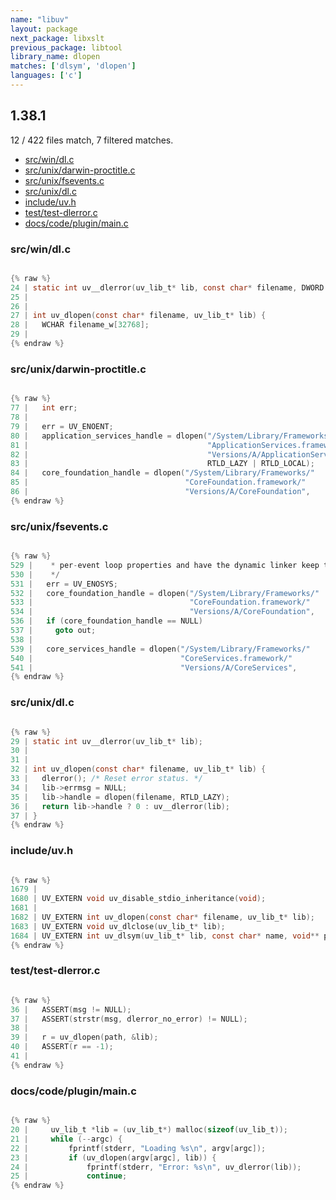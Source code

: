 ```yaml
---
name: "libuv"
layout: package
next_package: libxslt
previous_package: libtool
library_name: dlopen
matches: ['dlsym', 'dlopen']
languages: ['c']
---
```

## 1.38.1
12 / 422 files match, 7 filtered matches.

 - [src/win/dl.c](#srcwindlc)
 - [src/unix/darwin-proctitle.c](#srcunixdarwin-proctitlec)
 - [src/unix/fsevents.c](#srcunixfseventsc)
 - [src/unix/dl.c](#srcunixdlc)
 - [include/uv.h](#includeuvh)
 - [test/test-dlerror.c](#testtest-dlerrorc)
 - [docs/code/plugin/main.c](#docscodepluginmainc)

### src/win/dl.c

```c

{% raw %}
24 | static int uv__dlerror(uv_lib_t* lib, const char* filename, DWORD errorno);
25 | 
26 | 
27 | int uv_dlopen(const char* filename, uv_lib_t* lib) {
28 |   WCHAR filename_w[32768];
29 | 
{% endraw %}

```
### src/unix/darwin-proctitle.c

```c

{% raw %}
77 |   int err;
78 | 
79 |   err = UV_ENOENT;
80 |   application_services_handle = dlopen("/System/Library/Frameworks/"
81 |                                        "ApplicationServices.framework/"
82 |                                        "Versions/A/ApplicationServices",
83 |                                        RTLD_LAZY | RTLD_LOCAL);
84 |   core_foundation_handle = dlopen("/System/Library/Frameworks/"
85 |                                   "CoreFoundation.framework/"
86 |                                   "Versions/A/CoreFoundation",
{% endraw %}

```
### src/unix/fsevents.c

```c

{% raw %}
529 |    * per-event loop properties and have the dynamic linker keep track for us.
530 |    */
531 |   err = UV_ENOSYS;
532 |   core_foundation_handle = dlopen("/System/Library/Frameworks/"
533 |                                   "CoreFoundation.framework/"
534 |                                   "Versions/A/CoreFoundation",
536 |   if (core_foundation_handle == NULL)
537 |     goto out;
538 | 
539 |   core_services_handle = dlopen("/System/Library/Frameworks/"
540 |                                 "CoreServices.framework/"
541 |                                 "Versions/A/CoreServices",
{% endraw %}

```
### src/unix/dl.c

```c

{% raw %}
29 | static int uv__dlerror(uv_lib_t* lib);
30 | 
31 | 
32 | int uv_dlopen(const char* filename, uv_lib_t* lib) {
33 |   dlerror(); /* Reset error status. */
34 |   lib->errmsg = NULL;
35 |   lib->handle = dlopen(filename, RTLD_LAZY);
36 |   return lib->handle ? 0 : uv__dlerror(lib);
37 | }
{% endraw %}

```
### include/uv.h

```c

{% raw %}
1679 | 
1680 | UV_EXTERN void uv_disable_stdio_inheritance(void);
1681 | 
1682 | UV_EXTERN int uv_dlopen(const char* filename, uv_lib_t* lib);
1683 | UV_EXTERN void uv_dlclose(uv_lib_t* lib);
1684 | UV_EXTERN int uv_dlsym(uv_lib_t* lib, const char* name, void** ptr);
{% endraw %}

```
### test/test-dlerror.c

```c

{% raw %}
36 |   ASSERT(msg != NULL);
37 |   ASSERT(strstr(msg, dlerror_no_error) != NULL);
38 | 
39 |   r = uv_dlopen(path, &lib);
40 |   ASSERT(r == -1);
41 | 
{% endraw %}

```
### docs/code/plugin/main.c

```c

{% raw %}
20 |     uv_lib_t *lib = (uv_lib_t*) malloc(sizeof(uv_lib_t));
21 |     while (--argc) {
22 |         fprintf(stderr, "Loading %s\n", argv[argc]);
23 |         if (uv_dlopen(argv[argc], lib)) {
24 |             fprintf(stderr, "Error: %s\n", uv_dlerror(lib));
25 |             continue;
{% endraw %}

```